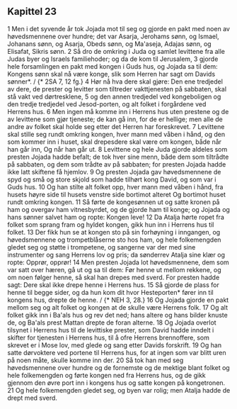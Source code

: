 ## Kapittel 23

1 Men i det syvende år tok Jojada mot til seg og gjorde en pakt med noen av høvedsmennene over hundre; det var Asarja, Jerohams sønn, og Ismael, Johanans sønn, og Asarja, Obeds sønn, og Ma'aseja, Adajas sønn, og Elisafat, Sikris sønn.
2 Så dro de omkring i Juda og samlet levittene fra alle Judas byer og Israels familiehoder; og da de kom til Jerusalem,
3 gjorde hele forsamlingen en pakt med kongen i Guds hus, og Jojada sa til dem: Kongens sønn skal nå være konge, slik som Herren har sagt om Davids sønner*. / {* 2SA 7, 12 fg.}
4 Hør nå hva dere skal gjøre: Den ene tredjedel av dere, de prester og levitter som tiltreder vakttjenesten på sabbaten, skal stå vakt ved dørtresklene,
5 og den annen tredjedel ved kongeboligen og den tredje tredjedel ved Jesod-porten, og alt folket i forgårdene ved Herrens hus.
6 Men ingen må komme inn i Herrens hus uten prestene og de av levittene som gjør tjeneste; de kan gå inn, for de er hellige; men alle de andre av folket skal holde seg etter det Herren har foreskrevet.
7 Levittene skal stille seg rundt omkring kongen, hver mann med våben i hånd, og den som kommer inn i huset, skal drepesdere skal være om kongen, både når han går inn, Og når han går ut.
8 Levittene og hele Juda gjorde aldeles som presten Jojada hadde befalt; de tok hver sine menn, både dem som tiltrådte på sabbaten, og dem som trådte av på sabbaten; for presten Jojada hadde ikke latt skiftene få hjemlov.
9 Og presten Jojada gav høvedsmennene de spyd og små og store skjold som hadde tilhørt kong David, og som var i Guds hus.
10 Og han stilte alt folket opp, hver mann med våben i hånd, fra husets høyre side til husets venstre side bortimot alteret Og bortimot huset rundt omkring kongen.
11 Så førte de kongesønnen ut og satte kronen på ham og overgav ham vitnesbyrdet, og de gjorde ham til konge; og Jojada og hans sønner salvet ham og ropte: Kongen leve!
12 Da Atalja hørte ropet fra folket som sprang fram og hyldet kongen, gikk hun inn i Herrens hus til folket.
13 Der fikk hun se at kongen sto på sin forhøyning i inngangen, og høvedsmennene og trompetblåserne sto hos ham, og hele folkemengden gledet seg og støtte i trompetene, og sangerne var der med sine instrumenter og sang Herrens lov og pris; da sønderrev Atalja sine klær og ropte: Opprør, opprør!
14 Men presten Jojada lot høvedsmennene, dem som var satt over hæren, gå ut og sa til dem: Før henne ut mellom rekkene, og om noen følger henne, så skal han drepes med sverd. For presten hadde sagt: Dere skal ikke drepe henne i Herrens hus.
15 Så gjorde de plass for henne til begge sider, og da hun kom dit hvor Hesteporten* fører inn til kongens hus, drepte de henne. / {* NEH 3, 28.}
16 Og Jojada gjorde en pakt mellom seg og alt folket og kongen at de skulle være Herrens folk.
17 Og alt folket gikk inn i Ba'als hus og rev det ned; hans altere og hans bilder knuste de, og Ba'als prest Mattan drepte de foran alterne.
18 Og Jojada overlot tilsynet i Herrens hus til de levittiske prester, som David hadde inndelt i skifter for tjenesten i Herrens hus, til å ofre Herrens brennoffere, som skrevet er i Mose lov, med glede og sang etter Davids forskrift.
19 Og han satte dørvoktere ved portene til Herrens hus, for at ingen som var blitt uren på noen måte, skulle komme inn der.
20 Så tok han med seg høvedsmennene over hundre og de fornemste og de mektige blant folket og hele folkemengden og førte kongen ned fra Herrens hus, og de gikk gjennom den øvre port inn i kongens hus og satte kongen på kongetronen.
21 Og hele folkemengden gledet seg, og byen var rolig; men Atalja hadde de drept med sverd.
